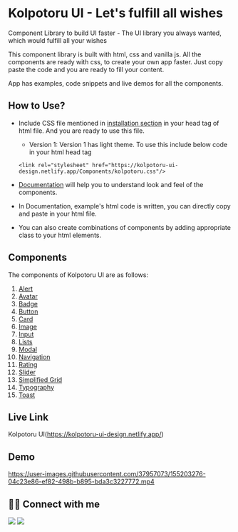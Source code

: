 
# Kolpotoru UI - Let's fulfill all wishes

Component Library to build UI faster - The UI library you always wanted, which would fulfill all your wishes

This component library is built with html, css and vanilla js.
All the components are ready with css, to create your own app faster. Just copy paste the code and you are ready to fill your content.

App has examples, code snippets and live demos for all the components.

## How to Use?

- Include CSS file mentioned in [installation section](https://kolpotoru-ui-design.netlify.app/#installation) in your head tag of html file.
  And you are ready to use this file.

  - Version 1: Version 1 has light theme. To use this include below code in your html head tag

  `<link rel="stylesheet" href="https://kolpotoru-ui-design.netlify.app/Components/kolpotoru.css"/>`
    
            

- [Documentation](https://kolpotoru-ui-design.netlify.app/components/alert/alert) will help you to understand look and feel of the components.
- In Documentation, example's html code is written, you can directly copy and paste in your html file.
- You can also create combinations of components by adding appropriate class to your html elements.

## Components

The components of Kolpotoru UI are as follows:

  <ol>
    <li><a href="https://kolpotoru-ui-design.netlify.app/components/alert/alert">Alert</a></li>
    <li><a href="https://kolpotoru-ui-design.netlify.app/components/avatar/avatar">Avatar</a></li>
    <li><a href="https://kolpotoru-ui-design.netlify.app/components/badge/badge">Badge</a></li>
    <li><a href="https://kolpotoru-ui-design.netlify.app/components/button/button">Button</a></li>
    <li><a href="https://kolpotoru-ui-design.netlify.app/components/card/card">Card</a></li>
    <li><a href="https://kolpotoru-ui-design.netlify.app/components/responsiveimages/image">Image</a></li>
    <li><a href="https://kolpotoru-ui-design.netlify.app/components/input/input">Input</a></li>
    <li><a href="https://kolpotoru-ui-design.netlify.app/components/lists/list">Lists</a></li>
    <li><a href="https://kolpotoru-ui-design.netlify.app/components/modal/modal">Modal</a></li>
    <li><a href="https://kolpotoru-ui-design.netlify.app/components/navigation/navigation">Navigation</a></li>
    <li><a href="https://kolpotoru-ui-design.netlify.app/components/rating/rating">Rating</a></li>
    <li><a href="https://kolpotoru-ui-design.netlify.app/components/slider/slider">Slider</a></li>
    <li><a href="https://kolpotoru-ui-design.netlify.app/components/grid/grid">Simplified Grid</a></li>
    <li><a href="https://kolpotoru-ui-design.netlify.app/components/typography/typography">Typography</a></li>
    <li><a href="https://kolpotoru-ui-design.netlify.app/components/toast/toast">Toast</a></li>
  </ol>

  ## Live Link
  Kolpotoru UI(https://kolpotoru-ui-design.netlify.app/)

  ## Demo
  https://user-images.githubusercontent.com/37957073/155203276-04c23e86-ef82-498b-b895-bda3c3227772.mp4


## 👩‍💻 Connect with me

<a href="https://twitter.com/Ifullofsunshine"><img src="https://img.shields.io/badge/Twitter-1DA1F2?style=for-the-badge&logo=twitter&logoColor=white"/></a>
<a href="https://www.linkedin.com/in/saharanitaa1230dreamer/"><img src="https://img.shields.io/badge/LinkedIn-0077B5?style=for-the-badge&logo=linkedin&logoColor=white"/></a>
